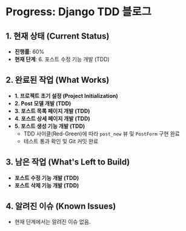 # Progress: Django TDD 블로그

## 1. 현재 상태 (Current Status)

- **진행률**: 60%
- **현재 단계**: 6. 포스트 수정 기능 개발 (TDD)

## 2. 완료된 작업 (What Works)

- **1. 프로젝트 초기 설정 (Project Initialization)**
- **2. Post 모델 개발 (TDD)**
- **3. 포스트 목록 페이지 개발 (TDD)**
- **4. 포스트 상세 페이지 개발 (TDD)**
- **5. 포스트 생성 기능 개발 (TDD)**
    - TDD 사이클(Red-Green)에 따라 `post_new` 뷰 및 `PostForm` 구현 완료
    - 테스트 통과 확인 및 Git 커밋 완료

## 3. 남은 작업 (What's Left to Build)

- **포스트 수정 기능 개발 (TDD)**
- **포스트 삭제 기능 개발 (TDD)**

## 4. 알려진 이슈 (Known Issues)

- 현재 단계에서는 알려진 이슈 없음.

